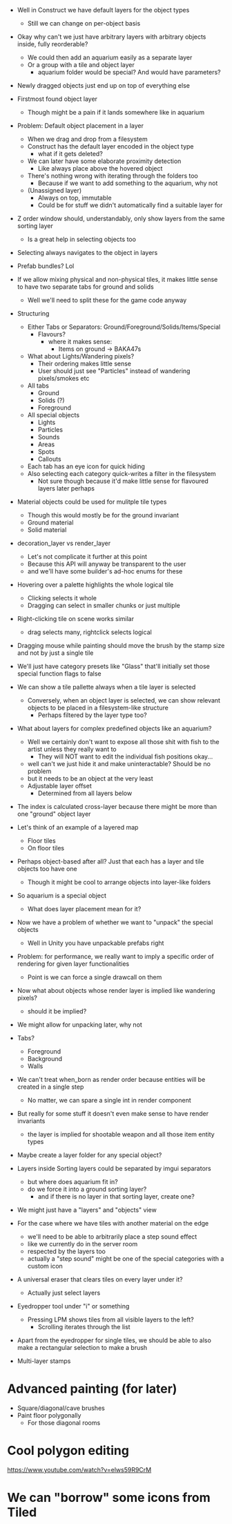 - Well in Construct we have default layers for the object types
	- Still we can change on per-object basis

- Okay why can't we just have arbitrary layers with arbitrary objects inside, fully reorderable?
	- We could then add an aquarium easily as a separate layer
	- Or a group with a tile and object layer
		- aquarium folder would be special? And would have parameters?
- Newly dragged objects just end up on top of everything else
- Firstmost found object layer
	- Though might be a pain if it lands somewhere like in aquarium

- Problem: Default object placement in a layer
	- When we drag and drop from a filesystem
	- Construct has the default layer encoded in the object type 
		- what if it gets deleted?
	- We can later have some elaborate proximity detection
		- Like always place above the hovered object
	- There's nothing wrong with iterating through the folders too
		- Because if we want to add something to the aquarium, why not
	- (Unassigned layer)
		- Always on top, immutable
		- Could be for stuff we didn't automatically find a suitable layer for

- Z order window should, understandably, only show layers from the same sorting layer
	- Is a great help in selecting objects too

- Selecting always navigates to the object in layers

- Prefab bundles? Lol

- If we allow mixing physical and non-physical tiles, it makes little sense to have two separate tabs for ground and solids
	- Well we'll need to split these for the game code anyway

- Structuring
	- Either Tabs or Separators: Ground/Foreground/Solids/Items/Special
		- Flavours?
			- where it makes sense:
				- Items on ground -> BAKA47s
	- What about Lights/Wandering pixels?
		- Their ordering makes little sense
		- User should just see "Particles" instead of wandering pixels/smokes etc
	- All tabs
		- Ground
		- Solids (?)
		- Foreground
	- All special objects
		- Lights
		- Particles
		- Sounds
		- Areas
		- Spots
		- Callouts
	- Each tab has an eye icon for quick hiding
	- Also selecting each category quick-writes a filter in the filesystem
		- Not sure though because it'd make little sense for flavoured layers later perhaps


- Material objects could be used for mulitple tile types
	- Though this would mostly be for the ground invariant
	- Ground material
	- Solid material

- decoration_layer vs render_layer
	- Let's not complicate it further at this point
	- Because this API will anyway be transparent to the user
	- and we'll have some builder's ad-hoc enums for these

- Hovering over a palette highlights the whole logical tile
	- Clicking selects it whole
	- Dragging can select in smaller chunks or just multiple

- Right-clicking tile on scene works similar
	- drag selects many, rightclick selects logical

- Dragging mouse while painting should move the brush by the stamp size and not by just a single tile

- We'll just have category presets like "Glass" that'll initially set those special function flags to false 

- We can show a tile pallette always when a tile layer is selected
	- Conversely, when an object layer is selected, we can show relevant objects to be placed in a filesystem-like structure
		- Perhaps filtered by the layer type too?


- What about layers for complex predefined objects like an aquarium?
	- Well we certainly don't want to expose all those shit with fish to the artist unless they really want to
		- They will NOT want to edit the individual fish positions okay...
	- well can't we just hide it and make uninteractable? Should be no problem
	- but it needs to be an object at the very least
	- Adjustable layer offset
		- Determined from all layers below

- The index is calculated cross-layer because there might be more than one "ground" object layer
		
- Let's think of an example of a layered map
	- Floor tiles
	- On floor tiles

- Perhaps object-based after all? Just that each has a layer and tile objects too have one
	- Though it might be cool to arrange objects into layer-like folders

- So aquarium is a special object
	- What does layer placement mean for it?

- Now we have a problem of whether we want to "unpack" the special objects
	- Well in Unity you have unpackable prefabs right

- Problem: for performance, we really want to imply a specific order of rendering for given layer functionalities
	- Point is we can force a single drawcall on them

- Now what about objects whose render layer is implied like wandering pixels?
	- should it be implied?

- We might allow for unpacking later, why not

- Tabs?
	- Foreground
	- Background
	- Walls

- We can't treat when_born as render order because entities will be created in a single step
	- No matter, we can spare a single int in render component

- But really for some stuff it doesn't even make sense to have render invariants
	- the layer is implied for shootable weapon and all those item entity types

- Maybe create a layer folder for any special object?

- Layers inside Sorting layers could be separated by imgui separators
	- but where does aquarium fit in?
	- do we force it into a ground sorting layer?
		- and if there is no layer in that sorting layer, create one?

- We might just have a "layers" and "objects" view

- For the case where we have tiles with another material on the edge
	- we'll need to be able to arbitrarily place a step sound effect
	- like we currently do in the server room
	- respected by the layers too
	- actually a "step sound" might be one of the special categories with a custom icon

- A universal eraser that clears tiles on every layer under it?
	- Actually just select layers

- Eyedropper tool under "i" or something
	- Pressing LPM shows tiles from all visible layers to the left?
		- Scrolling iterates through the list

- Apart from the eyedropper for single tiles, we should be able to also make a rectangular selection to make a brush

- Multi-layer stamps


# Advanced painting (for later)

- Square/diagonal/cave brushes
- Paint floor polygonally
	- For those diagonal rooms

# Cool polygon editing

https://www.youtube.com/watch?v=elws59R9CrM

# We can "borrow" some icons from Tiled
